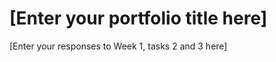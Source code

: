 
# \[Enter your portfolio title here\]
<!-- Version 1.0 -->
\[Enter your responses to Week 1, tasks 2 and 3 here\]
